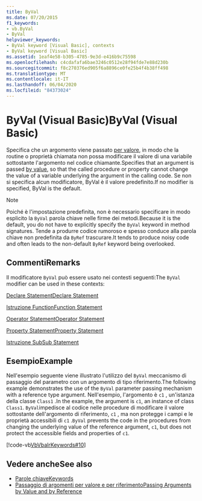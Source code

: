 ```yaml
---
title: ByVal
ms.date: 07/20/2015
f1_keywords:
- vb.ByVal
- ByVal
helpviewer_keywords:
- ByVal keyword [Visual Basic], contexts
- ByVal keyword [Visual Basic]
ms.assetid: 1eaf4e58-b305-4785-9e3d-e416b9c75598
ms.openlocfilehash: c4cdafafa6bae3246c0512e28f94fde7e88d230b
ms.sourcegitcommit: f8c270376ed905f6a8896ce0fe25b4f4b38ff498
ms.translationtype: MT
ms.contentlocale: it-IT
ms.lasthandoff: 06/04/2020
ms.locfileid: "84373024"
---
```

# <a name="byval-visual-basic"></a><span data-ttu-id="73515-102">ByVal (Visual Basic)</span><span class="sxs-lookup"><span data-stu-id="73515-102">ByVal (Visual Basic)</span></span>
<span data-ttu-id="73515-103">Specifica che un argomento viene passato [per valore](../../programming-guide/language-features/procedures/passing-arguments-by-value-and-by-reference.md), in modo che la routine o proprietà chiamata non possa modificare il valore di una variabile sottostante l'argomento nel codice chiamante.</span><span class="sxs-lookup"><span data-stu-id="73515-103">Specifies that an argument is passed [by value](../../programming-guide/language-features/procedures/passing-arguments-by-value-and-by-reference.md), so that the called procedure or property cannot change the value of a variable underlying the argument in the calling code.</span></span> <span data-ttu-id="73515-104">Se non si specifica alcun modificatore, ByVal è il valore predefinito.</span><span class="sxs-lookup"><span data-stu-id="73515-104">If no modifier is specified, ByVal is the default.</span></span>

> [!NOTE]
> <span data-ttu-id="73515-105">Poiché è l'impostazione predefinita, non è necessario specificare in modo esplicito la `ByVal` parola chiave nelle firme dei metodi.</span><span class="sxs-lookup"><span data-stu-id="73515-105">Because it is the default, you do not have to explicitly specify the `ByVal` keyword in method signatures.</span></span> <span data-ttu-id="73515-106">Tende a produrre codice rumoroso e spesso conduce alla parola chiave non predefinita da `ByRef` trascurare.</span><span class="sxs-lookup"><span data-stu-id="73515-106">It tends to produce noisy code and often leads to the non-default `ByRef` keyword being overlooked.</span></span>

## <a name="remarks"></a><span data-ttu-id="73515-107">Commenti</span><span class="sxs-lookup"><span data-stu-id="73515-107">Remarks</span></span>
 <span data-ttu-id="73515-108">Il modificatore `ByVal` può essere usato nei contesti seguenti:</span><span class="sxs-lookup"><span data-stu-id="73515-108">The `ByVal` modifier can be used in these contexts:</span></span>

 [<span data-ttu-id="73515-109">Declare Statement</span><span class="sxs-lookup"><span data-stu-id="73515-109">Declare Statement</span></span>](../statements/declare-statement.md)

 [<span data-ttu-id="73515-110">Istruzione Function</span><span class="sxs-lookup"><span data-stu-id="73515-110">Function Statement</span></span>](../statements/function-statement.md)
  
 [<span data-ttu-id="73515-111">Operator Statement</span><span class="sxs-lookup"><span data-stu-id="73515-111">Operator Statement</span></span>](../statements/operator-statement.md)
  
 [<span data-ttu-id="73515-112">Property Statement</span><span class="sxs-lookup"><span data-stu-id="73515-112">Property Statement</span></span>](../statements/property-statement.md)
  
 [<span data-ttu-id="73515-113">Istruzione Sub</span><span class="sxs-lookup"><span data-stu-id="73515-113">Sub Statement</span></span>](../statements/sub-statement.md)

## <a name="example"></a><span data-ttu-id="73515-114">Esempio</span><span class="sxs-lookup"><span data-stu-id="73515-114">Example</span></span>
 <span data-ttu-id="73515-115">Nell'esempio seguente viene illustrato l'utilizzo del `ByVal` meccanismo di passaggio del parametro con un argomento di tipo riferimento.</span><span class="sxs-lookup"><span data-stu-id="73515-115">The following example demonstrates the use of the `ByVal` parameter passing mechanism with a reference type argument.</span></span> <span data-ttu-id="73515-116">Nell'esempio, l'argomento è `c1` , un'istanza della classe `Class1` .</span><span class="sxs-lookup"><span data-stu-id="73515-116">In the example, the argument is `c1`, an instance of class `Class1`.</span></span> <span data-ttu-id="73515-117">`ByVal`impedisce al codice nelle procedure di modificare il valore sottostante dell'argomento di riferimento, `c1` , ma non protegge i campi e le proprietà accessibili di `c1` .</span><span class="sxs-lookup"><span data-stu-id="73515-117">`ByVal` prevents the code in the procedures from changing the underlying value of the reference argument, `c1`, but does not protect the accessible fields and properties of `c1`.</span></span>

 [!code-vb[VbVbalrKeywords#10](~/samples/snippets/visualbasic/VS_Snippets_VBCSharp/VbVbalrKeywords/VB/Class5.vb#10)]

## <a name="see-also"></a><span data-ttu-id="73515-118">Vedere anche</span><span class="sxs-lookup"><span data-stu-id="73515-118">See also</span></span>

- [<span data-ttu-id="73515-119">Parole chiave</span><span class="sxs-lookup"><span data-stu-id="73515-119">Keywords</span></span>](../keywords/index.md)
- [<span data-ttu-id="73515-120">Passaggio di argomenti per valore e per riferimento</span><span class="sxs-lookup"><span data-stu-id="73515-120">Passing Arguments by Value and by Reference</span></span>](../../programming-guide/language-features/procedures/passing-arguments-by-value-and-by-reference.md)
